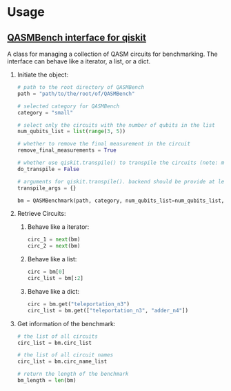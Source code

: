 # Usage

## [QASMBench interface for qiskit](./qiskit.py)

A class for managing a collection of QASM circuits for benchmarking.
The interface can behave like a iterator, a list, or a dict.


1. Initiate the object:

    ```python
    # path to the root directory of QASMBench
    path = "path/to/the/root/of/QASMBench"

    # selected category for QASMBench
    category = "small" 

    # select only the circuits with the number of qubits in the list
    num_qubits_list = list(range(3, 5))

    # whether to remove the final measurement in the circuit
    remove_final_measurements = True

    # whether use qiskit.transpile() to transpile the circuits (note: must provide qiskit backend)
    do_transpile = False

    # arguments for qiskit.transpile(). backend should be provide at least
    transpile_args = {}
    
    bm = QASMBenchmark(path, category, num_qubits_list=num_qubits_list, remove_final_measurements=remove_final_measurements, do_transpile=do_transpile, **transpile_args)
    ```

2. Retrieve Circuits:

   1. Behave like a iterator:

        ```python
        circ_1 = next(bm)
        circ_2 = next(bm)
        ```

   2. Behave like a list:

        ```python
        circ = bm[0]
        circ_list = bm[:2]
        ```
   3. Behave like a dict:

        ```python
        circ = bm.get("teleportation_n3")
        circ_list = bm.get(["teleportation_n3", "adder_n4"])
        ```

3. Get information of the benchmark:

    ```python
    # the list of all circuits
    circ_list = bm.circ_list

    # the list of all circuit names
    circ_list = bm.circ_name_list

    # return the length of the benchmark
    bm_length = len(bm)
    ```